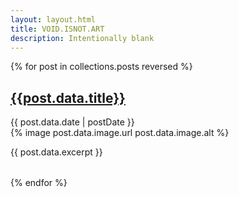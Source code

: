 ```yaml
---
layout: layout.html
title: VOID.ISNOT.ART
description: Intentionally blank
---
```



{% for post in collections.posts reversed %}
<div style="margin-bottom: 2rem;">
    <a href="{{post.data.page.url}}" class="post"><h2>{{post.data.title}}</h2></a>
    <time datetime="{{ post.data.date }}">{{ post.data.date | postDate }}</time>
    <br />
    <div class="imageContainer">
        {% image post.data.image.url post.data.image.alt %}
    </div>
    <p>{{ post.data.excerpt }}</p>
</div>
{% endfor %}
